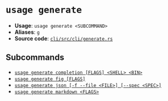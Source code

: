 # `usage generate`

- **Usage**: `usage generate <SUBCOMMAND>`
- **Aliases**: `g`
- **Source code**: [`cli/src/cli/generate.rs`](https://github.com/jdx/usage/blob/main/cli/src/cli/generate.rs)

## Subcommands

- [`usage generate completion [FLAGS] <SHELL> <BIN>`](/generate/completion.md)
- [`usage generate fig [FLAGS]`](/generate/fig.md)
- [`usage generate json [-f --file <FILE>] [--spec <SPEC>]`](/generate/json.md)
- [`usage generate markdown <FLAGS>`](/generate/markdown.md)
